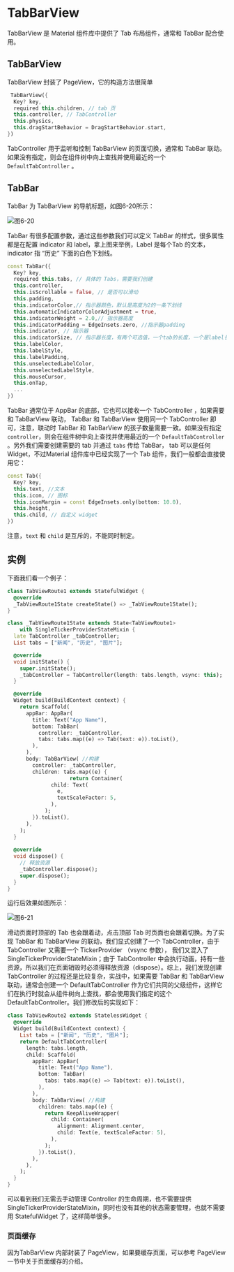 # TabBarView

TabBarView 是 Material 组件库中提供了 Tab 布局组件，通常和 TabBar 配合使用。

## TabBarView

TabBarView 封装了 PageView，它的构造方法很简单

```dart
 TabBarView({
  Key? key,
  required this.children, // tab 页
  this.controller, // TabController
  this.physics,
  this.dragStartBehavior = DragStartBehavior.start,
}) 
```

TabController 用于监听和控制 TabBarView 的页面切换，通常和 TabBar 联动。如果没有指定，则会在组件树中向上查找并使用最近的一个 `DefaultTabController` 。

## TabBar

TabBar 为 TabBarView 的导航标题，如图6-20所示：

![图6-20](https://book.flutterchina.club/assets/img/6-20.02ae3d67.png)

TabBar 有很多配置参数，通过这些参数我们可以定义 TabBar 的样式，很多属性都是在配置 indicator 和 label，拿上图来举例，Label 是每个Tab 的文本，indicator 指 “历史” 下面的白色下划线。

```dart
const TabBar({
  Key? key,
  required this.tabs, // 具体的 Tabs，需要我们创建
  this.controller,
  this.isScrollable = false, // 是否可以滑动
  this.padding,
  this.indicatorColor,// 指示器颜色，默认是高度为2的一条下划线
  this.automaticIndicatorColorAdjustment = true,
  this.indicatorWeight = 2.0,// 指示器高度
  this.indicatorPadding = EdgeInsets.zero, //指示器padding
  this.indicator, // 指示器
  this.indicatorSize, // 指示器长度，有两个可选值，一个tab的长度，一个是label长度
  this.labelColor, 
  this.labelStyle,
  this.labelPadding,
  this.unselectedLabelColor,
  this.unselectedLabelStyle,
  this.mouseCursor,
  this.onTap,
  ...
}) 
```

TabBar 通常位于 AppBar 的底部，它也可以接收一个 TabController ，如果需要和 TabBarView 联动， TabBar 和 TabBarView 使用同一个 TabController 即可，注意，联动时 TabBar 和 TabBarView 的孩子数量需要一致。如果没有指定 `controller`，则会在组件树中向上查找并使用最近的一个 `DefaultTabController` 。另外我们需要创建需要的 tab 并通过 `tabs` 传给 TabBar， tab 可以是任何 Widget，不过Material 组件库中已经实现了一个 Tab 组件，我们一般都会直接使用它：

```dart
const Tab({
  Key? key,
  this.text, //文本
  this.icon, // 图标
  this.iconMargin = const EdgeInsets.only(bottom: 10.0),
  this.height,
  this.child, // 自定义 widget
})
```

注意，`text` 和 `child` 是互斥的，不能同时制定。

## 实例

下面我们看一个例子：

```dart
class TabViewRoute1 extends StatefulWidget {
  @override
  _TabViewRoute1State createState() => _TabViewRoute1State();
}

class _TabViewRoute1State extends State<TabViewRoute1>
    with SingleTickerProviderStateMixin {
  late TabController _tabController;
  List tabs = ["新闻", "历史", "图片"];

  @override
  void initState() {
    super.initState();
    _tabController = TabController(length: tabs.length, vsync: this);
  }

  @override
  Widget build(BuildContext context) {
    return Scaffold(
      appBar: AppBar(
        title: Text("App Name"),
        bottom: TabBar(
          controller: _tabController,
          tabs: tabs.map((e) => Tab(text: e)).toList(),
        ),
      ),
      body: TabBarView( //构建
        controller: _tabController,
        children: tabs.map((e) {
					return Container(
              child: Text(
                e,
                textScaleFactor: 5,
              ),
            );
        }).toList(),
      ),
    );
  }
  
  @override
  void dispose() {
    // 释放资源
    _tabController.dispose();
    super.dispose();
  }
}
```

运行后效果如图所示：

![图6-21](https://book.flutterchina.club/assets/img/6-21.1201dad6.gif)

滑动页面时顶部的 Tab 也会跟着动，点击顶部 Tab 时页面也会跟着切换。为了实现 TabBar 和 TabBarView 的联动，我们显式创建了一个 TabController，由于 TabController 又需要一个 TickerProvider （vsync 参数）， 我们又混入了 SingleTickerProviderStateMixin；由于 TabController 中会执行动画，持有一些资源，所以我们在页面销毁时必须得释放资源（dispose）。综上，我们发现创建 TabController 的过程还是比较复杂，实战中，如果需要 TabBar 和 TabBarView 联动，通常会创建一个 DefaultTabController 作为它们共同的父级组件，这样它们在执行时就会从组件树向上查找，都会使用我们指定的这个 DefaultTabController。我们修改后的实现如下：

```dart
class TabViewRoute2 extends StatelessWidget {
  @override
  Widget build(BuildContext context) {
    List tabs = ["新闻", "历史", "图片"];
    return DefaultTabController(
      length: tabs.length,
      child: Scaffold(
        appBar: AppBar(
          title: Text("App Name"),
          bottom: TabBar(
            tabs: tabs.map((e) => Tab(text: e)).toList(),
          ),
        ),
        body: TabBarView( //构建
          children: tabs.map((e) {
            return KeepAliveWrapper(
              child: Container(
                alignment: Alignment.center,
                child: Text(e, textScaleFactor: 5),
              ),
            );
          }).toList(),
        ),
      ),
    );
  }
}
```

可以看到我们无需去手动管理 Controller 的生命周期，也不需要提供SingleTickerProviderStateMixin，同时也没有其他的状态需要管理，也就不需要用 StatefulWidget 了，这样简单很多。

### 页面缓存

因为TabBarView 内部封装了 PageView，如果要缓存页面，可以参考 PageView 一节中关于页面缓存的介绍。